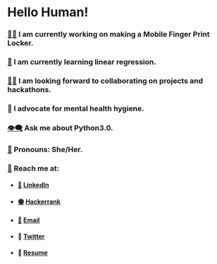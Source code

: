 # Hello Human!

### [👩‍💻](https://emojipedia.org/woman-technologist/) I am currently working on making a Mobile Finger Print Locker.


### [📖](https://emojipedia.org/open-book/) I am currently learning linear regression.


### [🤲🏽](https://emojipedia.org/palms-up-together-medium-skin-tone/) I am looking forward to collaborating on projects and hackathons.

### 📢 I advocate for mental health hygiene.

### [👁️‍🗨️](https://emojipedia.org/eye-in-speech-bubble/) Ask me about Python3.0.

### [🙂](https://emojipedia.org/slightly-smiling-face/) Pronouns: She/Her.

### [📨](https://emojipedia.org/incoming-envelope/) Reach me at: 
- ####  [💼](https://emojipedia.org/briefcase/) [LinkedIn](https://www.linkedin.com/in/prachi-lal-645693218/)
- ####  [🟢](https://emojipedia.org/large-green-circle/) [Hackerrank](https://www.hackerrank.com/RTM051?hr_r=1)
- ####  [📧](https://emojipedia.org/e-mail/) [Email](mailto:prachi.lal.btech2020@sitpune.edu.in)
- #### 💭 [Twitter](https://twitter.com/lal_prachi?s=08)
- #### 📜 [Resume](https://github.com/Prachi-Lal/Prachi-Lal/files/7211411/Resume2.0.pdf) 



